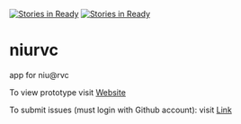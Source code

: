 [![Stories in Ready](https://badge.waffle.io/rvcapps/niurvc.png?label=ready&title=Ready)](https://waffle.io/rvcapps/niurvc?utm_source=badge)
[![Stories in Ready](https://badge.waffle.io/rvcapps/niurvc.png?label=ready&title=Ready)](https://waffle.io/rvcapps/niurvc?utm_source=badge)
# niurvc
app for niu@rvc 

To view prototype visit [Website](http://www.rvchourofcode.com/niurvc.html)

To submit issues (must login with Github account): visit [Link](https://waffle.io/rvcapps/niurvc) 
